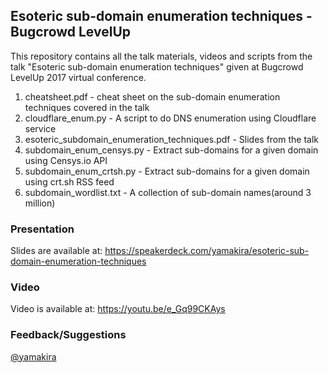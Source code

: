 ## Esoteric sub-domain enumeration techniques - Bugcrowd LevelUp

This repository contains all the talk materials, videos and scripts from the talk "Esoteric sub-domain enumeration techniques" given at Bugcrowd LevelUp 2017 virtual conference.

1. cheatsheet.pdf - cheat sheet on the sub-domain enumeration techniques covered in the talk
2. cloudflare_enum.py - A script to do DNS enumeration using Cloudflare service
3. esoteric_subdomain_enumeration_techniques.pdf - Slides from the talk
4. subdomain_enum_censys.py - Extract sub-domains for a given domain using Censys.io API
5. subdomain_enum_crtsh.py - Extract sub-domains for a given domain using crt.sh RSS feed
6. subdomain_wordlist.txt - A collection of sub-domain names(around 3 million)


### Presentation

Slides are available at: https://speakerdeck.com/yamakira/esoteric-sub-domain-enumeration-techniques

### Video

Video is available at: https://youtu.be/e_Gq99CKAys

### Feedback/Suggestions

[@yamakira](https://twitter.com/yamakira_)
